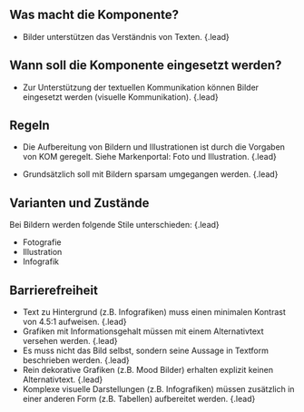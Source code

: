 ## Was macht die Komponente?
*   Bilder unterstützen das Verständnis von Texten. {.lead}

## Wann soll die Komponente eingesetzt werden?
*   Zur Unterstützung der textuellen Kommunikation können Bilder eingesetzt werden (visuelle Kommunikation). {.lead}

## Regeln
*   Die Aufbereitung von Bildern und Illustrationen ist durch die Vorgaben von KOM geregelt. Siehe Markenportal: <sbb-link variant="inline" type="button" target="_blank" href="https://company.sbb.ch/de/ueber-die-sbb/profil/sbb-markenportal/kommunikation/foto.html">Foto</sbb-link> und <sbb-link variant="inline" type="button" target="_blank" href="https://company.sbb.ch/de/ueber-die-sbb/profil/sbb-markenportal/kommunikation/illustrationen.html">Illustration</sbb-link>. {.lead}

*   Grundsätzlich soll mit Bildern sparsam umgegangen werden. {.lead}

## Varianten und Zustände
Bei Bildern werden folgende Stile unterschieden: {.lead}
*   Fotografie
*   Illustration
*   Infografik

## Barrierefreiheit
* Text zu Hintergrund (z.B. Infografiken) muss einen minimalen Kontrast von 4.5:1 aufweisen. {.lead}
* Grafiken mit Informationsgehalt müssen mit einem Alternativtext versehen werden. {.lead}
* Es muss nicht das Bild selbst, sondern seine Aussage in Textform beschrieben werden. {.lead}
* Rein dekorative Grafiken (z.B. Mood Bilder) erhalten explizit keinen Alternativtext. {.lead}
* Komplexe visuelle Darstellungen (z.B. Infografiken) müssen zusätzlich in einer anderen Form (z.B. Tabellen) aufbereitet werden. {.lead}